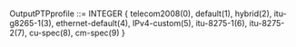 # 

 OutputPTPprofile ::= INTEGER
	     	{
	     		telecom2008(0),
	     		default(1),
	     		hybrid(2),
	     		itu-g8265-1(3),
	     		ethernet-default(4),
				IPv4-custom(5),
				itu-8275-1(6),
				itu-8275-2(7),
				cu-spec(8),
				cm-spec(9)
	     	}